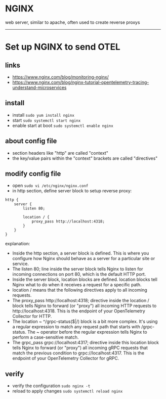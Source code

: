 # NGINX

web server, similar to apache, often used to create reverse proxys
____________________________________________________
# Set up NGINX to send OTEL

## links
- https://www.nginx.com/blog/monitoring-nginx/
- https://www.nginx.com/blog/nginx-tutorial-opentelemetry-tracing-understand-microservices


## install
- install ```sudo yum install nginx```
- start ```sudo systemctl start nginx```
- enable start at boot ```sudo systemctl enable nginx```


## about config file
- section headers like "http" are called "context"
- the key/value pairs within the "context" brackets are called "directives"


## modify config file
- open ```sudo vi /etc/nginx/nginx.conf```
- in http section, define server block to setup reverse proxy:
```
http {
    server {
        listen 80;

        location / {
            proxy_pass http://localhost:4318;
        }
    }
}
```

explanation:
- Inside the http section, a server block is defined. This is where you configure how Nginx should behave as a server for a particular site or service.
- The listen 80; line inside the server block tells Nginx to listen for incoming connections on port 80, which is the default HTTP port.
- Inside the server block, location blocks are defined. location blocks tell Nginx what to do when it receives a request for a specific path.
- location / means that the following directives apply to all incoming requests.
- The proxy_pass http://localhost:4318; directive inside the location / block tells Nginx to forward (or "proxy") all incoming HTTP requests to http://localhost:4318. This is the endpoint of your OpenTelemetry Collector for HTTP.
- The location ~ ^/grpc-status($|/) block is a bit more complex. It's using a regular expression to match any request path that starts with /grpc-status. The ~ operator before the regular expression tells Nginx to perform a case-sensitive match.
- The grpc_pass grpc://localhost:4317; directive inside this location block tells Nginx to forward (or "proxy") all incoming gRPC requests that match the previous condition to grpc://localhost:4317. This is the endpoint of your OpenTelemetry Collector for gRPC.


## verify
- verify the configuration ```sudo nginx -t```
- reload to apply changes ```sudo systemctl reload nginx```
